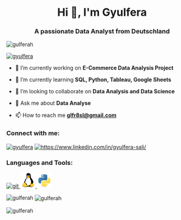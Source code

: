 <h1 align="center">Hi 👋, I'm Gyulfera</h1>
<h3 align="center">A passionate Data Analyst from Deutschland</h3>

<p align="left"> <img src="https://komarev.com/ghpvc/?username=gulferah&label=Profile%20views&color=0e75b6&style=flat" alt="gulferah" /> </p>

<p align="left"> <a href="https://twitter.com/gyulfera" target="blank"><img src="https://img.shields.io/twitter/follow/gyulfera?logo=twitter&style=for-the-badge" alt="gyulfera" /></a> </p>

- 🔭 I’m currently working on **E-Commerce Data Analysis Project**

- 🌱 I’m currently learning **SQL, Python, Tableau, Google Sheets**

- 👯 I’m looking to collaborate on **Data Analysis and Data Science**

- 💬 Ask me about **Data Analyse**

- 📫 How to reach me **glfr8sl@gmail.com**

<h3 align="left">Connect with me:</h3>
<p align="left">
<a href="https://twitter.com/gyulfera" target="blank"><img align="center" src="https://raw.githubusercontent.com/rahuldkjain/github-profile-readme-generator/master/src/images/icons/Social/twitter.svg" alt="gyulfera" height="30" width="40" /></a>
<a href="https://linkedin.com/in/https://www.linkedin.com/in/gyulfera-sali/" target="blank"><img align="center" src="https://raw.githubusercontent.com/rahuldkjain/github-profile-readme-generator/master/src/images/icons/Social/linked-in-alt.svg" alt="https://www.linkedin.com/in/gyulfera-sali/" height="30" width="40" /></a>
</p>

<h3 align="left">Languages and Tools:</h3>
<p align="left"> <a href="https://git-scm.com/" target="_blank" rel="noreferrer"> <img src="https://www.vectorlogo.zone/logos/git-scm/git-scm-icon.svg" alt="git" width="40" height="40"/> </a> <a href="https://www.linux.org/" target="_blank" rel="noreferrer"> <img src="https://raw.githubusercontent.com/devicons/devicon/master/icons/linux/linux-original.svg" alt="linux" width="40" height="40"/> </a> <a href="https://www.python.org" target="_blank" rel="noreferrer"> <img src="https://raw.githubusercontent.com/devicons/devicon/master/icons/python/python-original.svg" alt="python" width="40" height="40"/> </a> </p>

<p><img align="left" src="https://github-readme-stats.vercel.app/api/top-langs?username=gulferah&show_icons=true&locale=en&layout=compact" alt="gulferah" /></p>

<p>&nbsp;<img align="center" src="https://github-readme-stats.vercel.app/api?username=gulferah&show_icons=true&locale=en" alt="gulferah" /></p>

<p><img align="center" src="https://github-readme-streak-stats.herokuapp.com/?user=gulferah&" alt="gulferah" /></p>
